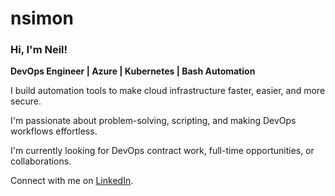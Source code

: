 # nsimon

### Hi, I'm Neil!
**DevOps Engineer | Azure | Kubernetes | Bash Automation**

I build automation tools to make cloud infrastructure faster, easier, and more secure.  

I'm passionate about problem-solving, scripting, and making DevOps workflows effortless.  

I'm currently looking for DevOps contract work, full-time opportunities, or collaborations.  

Connect with me on [LinkedIn](https://www.linkedin.com/in/neilrsimon).  

<!-- Check out my [Azure Automation Scripts](https://github.com/azure-k8s-bash-toolkit).  -->

